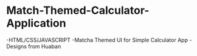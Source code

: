 # Match-Themed-Calculator-Application
-HTML/CSS/JAVASCRIPT 
-Matcha Themed UI for Simple Calculator App
-Designs from Huaban

